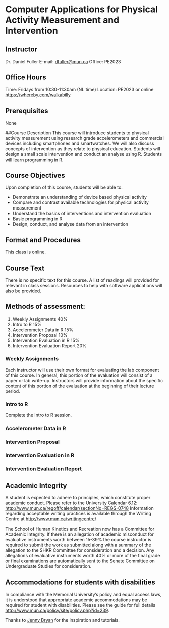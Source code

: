 # Computer Applications for Physical Activity Measurement and Intervention

## Instructor
Dr. Daniel Fuller
E-mail: dfuller@mun.ca
Office: PE2023

## Office Hours
Time: Fridays from 10:30-11:30am (NL time) 
Location: PE2023 or online https://whereby.com/walkabilly

## Prerequisites
None

##Course Description
This course will introduce students to physical activity measurement using research grade accelerometers and commercial devices including smartphones and smartwatches. We will also discuss concepts of intervention as they relate to physical education. Students will design a small scale intervention and conduct an analyse using R. Students will learn programming in R. 

## Course Objectives
Upon completion of this course, students will be able to: 
- Demonstrate an understanding of device based physical activity 
- Compare and contrast available technologies for physical activity measurement
- Understand the basics of interventions and intervention evaluation
- Basic programming in R 
- Design, conduct, and analyse data from an intervention

## Format and Procedures
This class is online. 

## Course Text
There is no specific text for this course. A list of readings will provided for relevant in class sessions. Resources to help with software applications will also be provided.

## Methods of assessment:

1.	Weekly Assignments 			            40%
2.	Intro to R				                  15%
3.	Accelerometer Data in R		          15%
4.	Intervention Proposal			          10%
5.	Intervention Evaluation in R	      15%
6.	Intervention Evaluation	Report	    20%

### Weekly Assignments									
Each instructor will use their own format for evaluating the lab component of this course. In general, this portion of the evaluation will consist of a paper or lab write-up. Instructors will provide information about the specific content of this portion of the evaluation at the beginning of their lecture period.

### Intro to R										
Complete the Intro to R session. 

### Accelerometer Data in R

### Intervention Proposal

### Intervention Evaluation in R

### Intervention Evaluation Report

## Academic Integrity
A student is expected to adhere to principles, which constitute proper academic conduct. Please refer to the University Calendar 6.12: http://www.mun.ca/regoff/calendar/sectionNo=REGS-0748 Information regarding acceptable writing practices is available through the Writing Centre at http://www.mun.ca/writingcentre/
 
The School of Human Kinetics and Recreation now has a Committee for Academic Integrity. If there is an allegation of academic misconduct for evaluative instruments worth between 15-39% the course instructor is required to submit the work as submitted along with a summary of the allegation to the SHKR Committee for consideration and a decision. Any allegations of evaluative instruments worth 40% or more of the final grade or final examinations are automatically sent to the Senate Committee on Undergraduate Studies for consideration.

## Accommodations for students with disabilities
In compliance with the Memorial University’s policy and equal access laws, it is understood that appropriate academic accommodations may be required for student with disabilities. Please see the guide for full details http://www.mun.ca/policy/site/policy.php?id=239. 





Thanks to [Jenny Bryan](https://twitter.com/jennybryan) for the inspiration and tutorials. 
